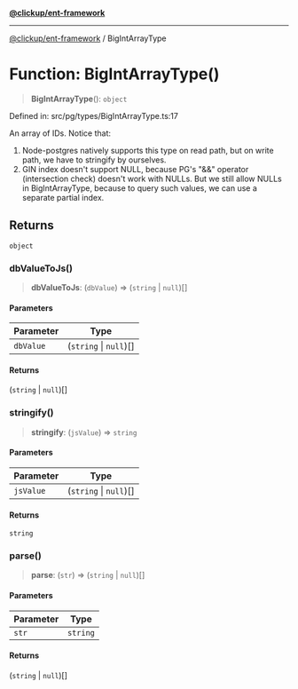 [**@clickup/ent-framework**](../README.md)

***

[@clickup/ent-framework](../globals.md) / BigIntArrayType

# Function: BigIntArrayType()

> **BigIntArrayType**(): `object`

Defined in: src/pg/types/BigIntArrayType.ts:17

An array of IDs. Notice that:
1. Node-postgres natively supports this type on read path, but on write path,
   we have to stringify by ourselves.
2. GIN index doesn't support NULL, because PG's "&&" operator (intersection
   check) doesn't work with NULLs. But we still allow NULLs in BigIntArrayType,
   because to query such values, we can use a separate partial index.

## Returns

`object`

### dbValueToJs()

> **dbValueToJs**: (`dbValue`) => (`string` \| `null`)[]

#### Parameters

| Parameter | Type |
| ------ | ------ |
| `dbValue` | (`string` \| `null`)[] |

#### Returns

(`string` \| `null`)[]

### stringify()

> **stringify**: (`jsValue`) => `string`

#### Parameters

| Parameter | Type |
| ------ | ------ |
| `jsValue` | (`string` \| `null`)[] |

#### Returns

`string`

### parse()

> **parse**: (`str`) => (`string` \| `null`)[]

#### Parameters

| Parameter | Type |
| ------ | ------ |
| `str` | `string` |

#### Returns

(`string` \| `null`)[]
